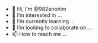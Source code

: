 - 👋 Hi, I’m @982anonim
- 👀 I’m interested in ...
- 🌱 I’m currently learning ...
- 💞️ I’m looking to collaborate on ...
- 📫 How to reach me ...

<!---
982anonim/982anonim is a ✨ special ✨ repository because its `README.md` (this file) appears on your GitHub profile.
You can click the Preview link to take a look at your changes.
--->

